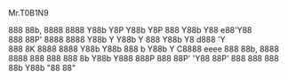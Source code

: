 



Mr.T0B1N9

888 88b, 8888 8888 Y88b Y8P Y88b Y8P 888 Y88b Y88   e88'Y88  
888 88P' 8888 8888  Y88b Y   Y88b Y  888  Y88b Y8  d888  'Y  
888 8K   8888 8888   Y88b     Y88b   888 b Y88b Y C8888 eeee 
888 88b, 8888 8888    888      888   888 8b Y88b   Y888 888P 
888 88P' 'Y88 88P'    888      888   888 88b Y88b   "88 88"  
